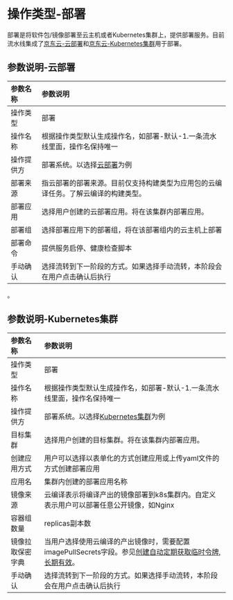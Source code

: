 # 操作类型-部署

部署是将软件包/镜像部署至云主机或者Kubernetes集群上，提供部署服务。目前流水线集成了[京东云-云部署](../../../Developer-Tools/CodeDeploy/Introduction/Product-Overview.md)和[京东云-Kubernetes集群](../../../Elastic-Compute/JCS-for-Kubernetes/Introduction/Product-Overview.md)用于部署。



## 参数说明-云部署

参数名称|参数说明
:---|:---
操作类型|部署
操作名称|根据操作类型默认生成操作名，如部署-默认-1.一条流水线里面，操作名保持唯一
操作提供方|部署系统。以选择[云部署](../../../Developer-Tools/CodeDeploy/Introduction/Product-Overview.md)为例
部署来源|指云部署的部署来源。目前仅支持构建类型为应用包的云编译任务。了解云编译的构建类型。
部署应用|选择用户创建的云部署应用。将在该集群内部署应用。
部署组|选择部署应用下的部署组，将在该部署组内的云主机上部署
部署命令|提供服务启停、健康检查脚本
手动确认|选择流转到下一阶段的方式。如果选择手动流转，本阶段会在用户点击确认后执行
。


## 参数说明-Kubernetes集群

参数名称|参数说明
:---|:---
操作类型|部署
操作名称|根据操作类型默认生成操作名，如部署-默认-1.一条流水线里面，操作名保持唯一
操作提供方|部署系统。以选择[Kubernetes集群](../../../Elastic-Compute/JCS-for-Kubernetes/Introduction/Product-Overview.md)为例
目标集群|选择用户创建的目标集群。将在该集群内部署应用。
创建应用方式|用户可以选择以表单化的方式创建应用或上传yaml文件的方式创建部署应用
应用名|集群内创建的部署应用名称
镜像来源|云编译表示将编译产出的镜像部署到k8s集群内。自定义表示用户可以部署任意公开镜像，如Nginx
容器组数量|replicas副本数
镜像拉取保密字典|当用户选择使用云编译的产出镜像时，需要配置imagePullSecrets字段。参见[创建自动定期获取临时令牌,长期有效](../../../Elastic-Compute/Container-Registry/Best-Practices/Deploy-Application.md)。
手动确认|选择流转到下一阶段的方式。如果选择手动流转，本阶段会在用户点击确认后执行
